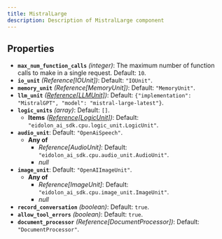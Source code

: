 ```yaml
---
title: MistralLarge
description: Description of MistralLarge component
---
```

## Properties

- **`max_num_function_calls`** *(integer)*: The maximum number of function calls to make in a single request. Default: `10`.
- **`io_unit`** *(Reference[IOUnit])*: Default: `"IOUnit"`.
- **`memory_unit`** *(Reference[MemoryUnit])*: Default: `"MemoryUnit"`.
- **`llm_unit`** *([Reference[LLMUnit]](/docs/components/llmunit/overview/))*: Default: `{"implementation": "MistralGPT", "model": "mistral-large-latest"}`.
- **`logic_units`** *(array)*: Default: `[]`.
  - **Items** *([Reference[LogicUnit]](/docs/components/logicunit/overview/))*: Default: `"eidolon_ai_sdk.cpu.logic_unit.LogicUnit"`.
- **`audio_unit`**: Default: `"OpenAiSpeech"`.
  - **Any of**
    - *Reference[AudioUnit]*: Default: `"eidolon_ai_sdk.cpu.audio_unit.AudioUnit"`.
    - *null*
- **`image_unit`**: Default: `"OpenAIImageUnit"`.
  - **Any of**
    - *Reference[ImageUnit]*: Default: `"eidolon_ai_sdk.cpu.image_unit.ImageUnit"`.
    - *null*
- **`record_conversation`** *(boolean)*: Default: `true`.
- **`allow_tool_errors`** *(boolean)*: Default: `true`.
- **`document_processor`** *(Reference[DocumentProcessor])*: Default: `"DocumentProcessor"`.
